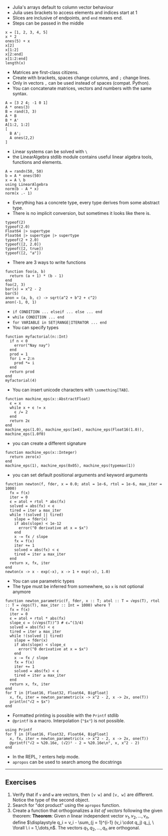 <!--This file was generated, do not modify it.-->
- Julia's arrays default to column vector behaviour
- Julia uses brackets to access elements and indices start at 1
- Slices are inclusive of endpoints, and `end` means end.
- Steps can be passed in the middle

```julia:ex1
x = [1, 2, 3, 4, 5]
x * 2
ones(5) + x
x[2]
x[1:2]
x[2:end]
x[1:2:end]
length(x)
```

- Matrices are first-class citizens.
- Create with brackets, spaces change columns, and `;` change lines.
- Only in vectors `,` can be used instead of spaces (compat. Python).
- You can concatenate matrices, vectors and numbers with the same syntax.

```julia:ex2
A = [3 2 4; -1 0 1]
A * ones(3)
B = rand(3, 3)
A * B
B * A'
A[1:2, 1:2]
[
  B A';
  A ones(2,2)
]
```

- Linear systems can be solved with `\ `
- the LinearAlgebra stdlib module contains useful linear algebra tools, functions and elements.

```julia:ex3
A = randn(50, 50)
b = A * ones(50)
x = A \ b
using LinearAlgebra
norm(b - A * x)
norm(x .- 1)
```

- Everything has a concrete type, every type derives from some abstract type.
- There is no implicit conversion, but sometimes it looks like there is.

```julia:ex4
typeof(2)
typeof(2.0)
Float64 |> supertype
Float64 |> supertype |> supertype
typeof(2 + 2.0)
typeof([2, 2.0])
typeof([2, true])
typeof([2, "a"])
```

- There are 3 ways to write functions

```julia:ex5
function foo(a, b)
  return (a + 1) * (b - 1)
end
foo(2, 3)
bar(x) = x^2 - 2
bar(5)
anon = (a, b, c) -> sqrt(a^2 + b^2 + c^2)
anon(-1, 0, 1)
```

- `if CONDITION ... elseif ... else ... end`
- `while CONDITION ... end`
- `for VARIABLE in SET|RANGE|ITERATOR ... end`
- You can specify types

```julia:ex6
function myfactorial(n::Int)
  if n < 0
    error("Nay nay")
  end
  prod = 1
  for i = 2:n
    prod *= i
  end
  return prod
end
myfactorial(4)
```

- You can insert unicode characters with `\something[TAB]`.

```julia:ex7
function machine_eps(x::AbstractFloat)
  ϵ = x
  while x + ϵ != x
    ϵ /= 2
  end
  return 2ϵ
end
machine_eps(1.0), machine_eps(1e4), machine_eps(Float16(1.0)), machine_eps(1.0f0)
```

- you can create a different signature

```julia:ex8
function machine_eps(x::Integer)
  return zero(x)
end
machine_eps(1), machine_eps(0x05), machine_eps(typemax(1))
```

- you can set default positional arguments and keyword arguments

```julia:ex9
function newton(f, fder, x = 0.0; atol = 1e-6, rtol = 1e-6, max_iter = 1000)
  fx = f(x)
  iter = 0
  ϵ = atol + rtol * abs(fx)
  solved = abs(fx) < ϵ
  tired = iter ≥ max_iter
  while !(solved || tired)
    slope = fder(x)
    if abs(slope) < 1e-12
      error("0 derivative at x = $x")
    end
    x -= fx / slope
    fx = f(x)
    iter += 1
    solved = abs(fx) < ϵ
    tired = iter ≥ max_iter
  end
  return x, fx, iter
end
newton(x -> x - exp(-x), x -> 1 + exp(-x), 1.0)
```

- You can use parametric types
- The type must be inferred from somewhere, so `x` is not optional anymore

```julia:ex10
function newton_parametric(f, fder, x :: T; atol :: T = √eps(T), rtol :: T = √eps(T), max_iter :: Int = 1000) where T
  fx = f(x)
  iter = 0
  ϵ = atol + rtol * abs(fx)
  slope_ϵ = (√√eps(T))^3 # ϵₘ^(3/4)
  solved = abs(fx) < ϵ
  tired = iter ≥ max_iter
  while !(solved || tired)
    slope = fder(x)
    if abs(slope) < slope_ϵ
      error("0 derivative at x = $x")
    end
    x -= fx / slope
    fx = f(x)
    iter += 1
    solved = abs(fx) < ϵ
    tired = iter ≥ max_iter
  end
  return x, fx, iter
end
for T in [Float16, Float32, Float64, BigFloat]
  x, fx, iter = newton_parametric(x -> x^2 - 2, x -> 2x, one(T))
  println("√2 ≈ $x")
end
```

- Formatted printing is possible with the `Printf` stdlib
- `@printf` is a macro. Interpolation (`"$x"`) is not possible.

```julia:ex11
using Printf
for T in [Float16, Float32, Float64, BigFloat]
  x, fx, iter = newton_parametric(x -> x^2 - 2, x -> 2x, one(T))
  @printf("√2 ≈ %20.16e, (√2)² - 2 ≈ %20.16e\n", x, x^2 - 2)
end
```

- In the REPL, `?` enters help mode.
- `apropos` can be used to search among the docstrings
---

## Exercises

1. Verify that if `v` and `w` are vectors, then `[v w]` and `[v, w]` are different. Notice the type of the second object.
1. Search for "dot product" using the `apropos` function.
1. Create a function that orthogonalizes a _list of vectors_ following the given theorem:
**Theorem**: Given $n$ linear independent vector $v_1, v_2, \dots, v_n$, define
$\displaystyle q_i = v_i - \sum_{j = 1}^{i-1} (v_i \cdot q_j) q_j, \ \forall \ i = 1,\dots,n$.
The vectors $q_1, q_2, \dots, q_n$ are orthogonal.

